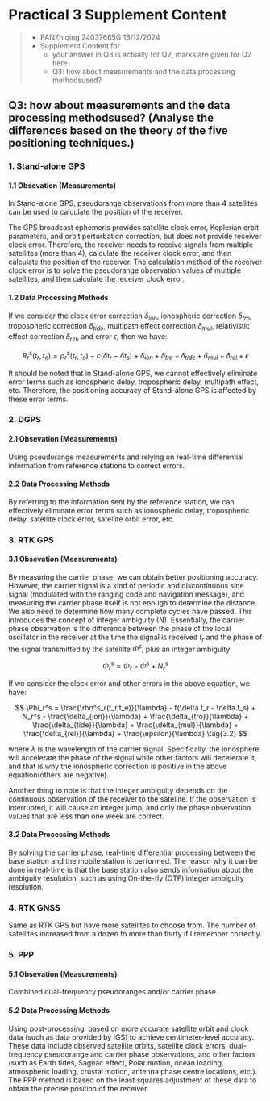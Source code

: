 # Practical 3 Supplement Content
> - PANZhiqing 24037665G 18/12/2024
> - Supplement Content for 
>   - your answer in Q3 is actually for Q2, marks are given for Q2 here
>   - Q3: how about measurements and the data processing methodsused?

## Q3: how about measurements and the data processing methodsused? (Analyse the differences based on the theory of the five positioning techniques.)

### 1. Stand-alone GPS
#### 1.1 Obsevation (Measurements)

In Stand-alone GPS, pseudorange observations from more than 4 satellites can be used to calculate the position of the receiver.

The GPS broadcast ephemeris provides satellite clock error, Keplerian orbit parameters, and orbit perturbation correction, but does not provide receiver clock error. Therefore, the receiver needs to receive signals from multiple satellites (more than 4), calculate the receiver clock error, and then calculate the position of the receiver. The calculation method of the receiver clock error is to solve the pseudorange observation values of multiple satellites, and then calculate the receiver clock error.



#### 1.2 Data Processing Methods

If we consider the clock error correction $\delta_{ion}$, ionospheric correction $\delta_{tro}$, tropospheric correction $\delta_{tide}$, multipath effect correction $\delta_{mul}$, relativistic effect correction $\delta_{rel}$, and error $\epsilon$, then we have:

$$ R_r^s(t_r,t_e) = \rho^s_r(t_r,t_e) - c(\delta t_r - \delta t_s) + \delta_{ion} + \delta_{tro} + \delta_{tide} + \delta_{mul} + \delta_{rel} + \epsilon \tag{1.1} $$


It should be noted that in Stand-alone GPS, we cannot effectively eliminate error terms such as ionospheric delay, tropospheric delay, multipath effect, etc. Therefore, the positioning accuracy of Stand-alone GPS is affected by these error terms.


### 2. DGPS
#### 2.1 Obsevation (Measurements)

Using pseudorange measurements and relying on real-time differential information from reference stations to correct errors.

#### 2.2 Data Processing Methods

By referring to the information sent by the reference station, we can effectively eliminate error terms such as ionospheric delay, tropospheric delay, satellite clock error, satellite orbit error, etc.

### 3. RTK GPS
#### 3.1 Obsevation (Measurements)

By measuring the carrier phase, we can obtain better positioning accuracy. However, the carrier signal is a kind of periodic and discontinuous sine signal (modulated with the ranging code and navigation message), and measuring the carrier phase itself is not enough to determine the distance. We also need to determine how many complete cycles have passed. This introduces the concept of integer ambiguity (N). Essentially, the carrier phase observation is the difference between the phase of the local oscillator in the receiver at the time the signal is received $t_r$ and the phase of the signal transmitted by the satellite $\Phi^s$, plus an integer ambiguity:

$$ \Phi_r^s = \Phi_r - \Phi^s + N_r^s \tag{3.1} $$


If we consider the clock error and other errors in the above equation, we have:

$$ \Phi_r^s = \frac{\rho^s_r(t_r,t_e)}{\lambda} - f(\delta t_r - \delta t_s) + N_r^s - \frac{\delta_{ion}}{\lambda} + \frac{\delta_{tro}}{\lambda} + \frac{\delta_{tide}}{\lambda} + \frac{\delta_{mul}}{\lambda} + \frac{\delta_{rel}}{\lambda} + \frac{\epsilon}{\lambda} \tag{3.2} $$

where $\lambda$ is the wavelength of the carrier signal. Specifically, the ionosphere will accelerate the phase of the signal while other factors will decelerate it, and that is why the ionospheric correction is positive in the above equation(others are negative).

Another thing to note is that the integer ambiguity depends on the continuous observation of the receiver to the satellite. If the observation is interrupted, it will cause an integer jump, and only the phase observation values that are less than one week are correct.


#### 3.2 Data Processing Methods


By solving the carrier phase, real-time differential processing between the base station and the mobile station is performed. The reason why it can be done in real-time is that the base station also sends information about the ambiguity resolution, such as using On-the-fly (OTF) integer ambiguity resolution.


### 4. RTK GNSS
Same as RTK GPS but have more satellites to choose from. The number of satellites increased from a dozen to more than thirty if I remember correctly.

### 5. PPP
#### 5.1 Obsevation (Measurements)

Combined dual-frequency pseudoranges and/or carrier phase.

#### 5.2 Data Processing Methods

Using post-processing, based on more accurate satellite orbit and clock data (such as data provided by IGS) to achieve centimeter-level accuracy. These data include observed satellite orbits, satellite clock errors, dual-frequency pseudorange and carrier phase observations, and other factors (such as Earth tides, Sagnac effect, Polar motion, ocean loading, atmospheric loading, crustal motion, antenna phase centre locations, etc.). The PPP method is based on the least squares adjustment of these data to obtain the precise position of the receiver.
